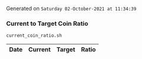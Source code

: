 Generated on `Saturday 02-October-2021 at 11:34:39`

### Current to Target Coin Ratio
`current_coin_ratio.sh`

Date|Current|Target|Ratio
---|---|---|---

